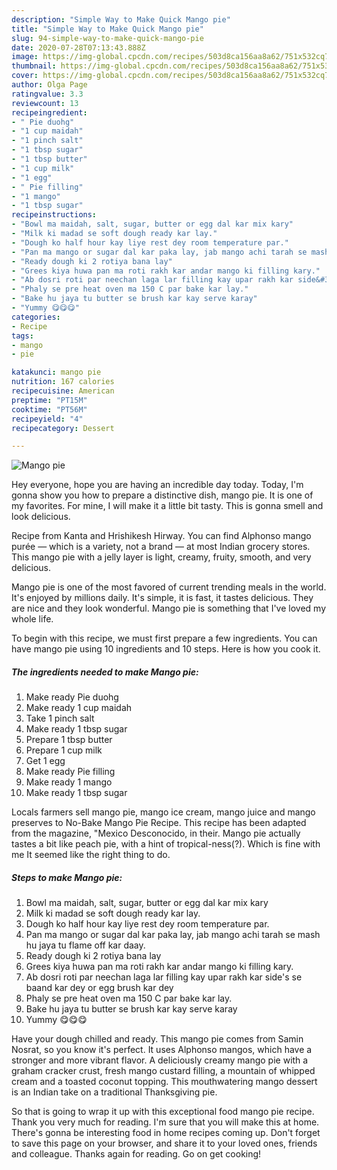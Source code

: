 ```yaml
---
description: "Simple Way to Make Quick Mango pie"
title: "Simple Way to Make Quick Mango pie"
slug: 94-simple-way-to-make-quick-mango-pie
date: 2020-07-28T07:13:43.888Z
image: https://img-global.cpcdn.com/recipes/503d8ca156aa8a62/751x532cq70/mango-pie-recipe-main-photo.jpg
thumbnail: https://img-global.cpcdn.com/recipes/503d8ca156aa8a62/751x532cq70/mango-pie-recipe-main-photo.jpg
cover: https://img-global.cpcdn.com/recipes/503d8ca156aa8a62/751x532cq70/mango-pie-recipe-main-photo.jpg
author: Olga Page
ratingvalue: 3.3
reviewcount: 13
recipeingredient:
- " Pie duohg"
- "1 cup maidah"
- "1 pinch salt"
- "1 tbsp sugar"
- "1 tbsp butter"
- "1 cup milk"
- "1 egg"
- " Pie filling"
- "1 mango"
- "1 tbsp sugar"
recipeinstructions:
- "Bowl ma maidah, salt, sugar, butter or egg dal kar mix kary"
- "Milk ki madad se soft dough ready kar lay."
- "Dough ko half hour kay liye rest dey room temperature par."
- "Pan ma mango or sugar dal kar paka lay, jab mango achi tarah se mash hu jaya tu flame off kar daay."
- "Ready dough ki 2 rotiya bana lay"
- "Grees kiya huwa pan ma roti rakh kar andar mango ki filling kary."
- "Ab dosri roti par neechan laga lar filling kay upar rakh kar side&#39;s se baand kar dey or egg brush kar dey"
- "Phaly se pre heat oven ma 150 C par bake kar lay."
- "Bake hu jaya tu butter se brush kar kay serve karay"
- "Yummy 😋😋😋"
categories:
- Recipe
tags:
- mango
- pie

katakunci: mango pie 
nutrition: 167 calories
recipecuisine: American
preptime: "PT15M"
cooktime: "PT56M"
recipeyield: "4"
recipecategory: Dessert

---
```



![Mango pie](https://img-global.cpcdn.com/recipes/503d8ca156aa8a62/751x532cq70/mango-pie-recipe-main-photo.jpg)

Hey everyone, hope you are having an incredible day today. Today, I'm gonna show you how to prepare a distinctive dish, mango pie. It is one of my favorites. For mine, I will make it a little bit tasty. This is gonna smell and look delicious.

Recipe from Kanta and Hrishikesh Hirway. You can find Alphonso mango purée — which is a variety, not a brand — at most Indian grocery stores. This mango pie with a jelly layer is light, creamy, fruity, smooth, and very delicious.

Mango pie is one of the most favored of current trending meals in the world. It's enjoyed by millions daily. It's simple, it is fast, it tastes delicious. They are nice and they look wonderful. Mango pie is something that I've loved my whole life.


To begin with this recipe, we must first prepare a few ingredients. You can have mango pie using 10 ingredients and 10 steps. Here is how you cook it.

<!--inarticleads1-->

##### The ingredients needed to make Mango pie:

1. Make ready  Pie duohg
1. Make ready 1 cup maidah
1. Take 1 pinch salt
1. Make ready 1 tbsp sugar
1. Prepare 1 tbsp butter
1. Prepare 1 cup milk
1. Get 1 egg
1. Make ready  Pie filling
1. Make ready 1 mango
1. Make ready 1 tbsp sugar


Locals farmers sell mango pie, mango ice cream, mango juice and mango preserves to No-Bake Mango Pie Recipe. This recipe has been adapted from the magazine, &#34;Mexico Desconocido, in their. Mango pie actually tastes a bit like peach pie, with a hint of tropical-ness(?). Which is fine with me It seemed like the right thing to do. 

<!--inarticleads2-->

##### Steps to make Mango pie:

1. Bowl ma maidah, salt, sugar, butter or egg dal kar mix kary
1. Milk ki madad se soft dough ready kar lay.
1. Dough ko half hour kay liye rest dey room temperature par.
1. Pan ma mango or sugar dal kar paka lay, jab mango achi tarah se mash hu jaya tu flame off kar daay.
1. Ready dough ki 2 rotiya bana lay
1. Grees kiya huwa pan ma roti rakh kar andar mango ki filling kary.
1. Ab dosri roti par neechan laga lar filling kay upar rakh kar side&#39;s se baand kar dey or egg brush kar dey
1. Phaly se pre heat oven ma 150 C par bake kar lay.
1. Bake hu jaya tu butter se brush kar kay serve karay
1. Yummy 😋😋😋


Have your dough chilled and ready. This mango pie comes from Samin Nosrat, so you know it&#39;s perfect. It uses Alphonso mangos, which have a stronger and more vibrant flavor. A deliciously creamy mango pie with a graham cracker crust, fresh mango custard filling, a mountain of whipped cream and a toasted coconut topping. This mouthwatering mango dessert is an Indian take on a traditional Thanksgiving pie. 

So that is going to wrap it up with this exceptional food mango pie recipe. Thank you very much for reading. I'm sure that you will make this at home. There's gonna be interesting food in home recipes coming up. Don't forget to save this page on your browser, and share it to your loved ones, friends and colleague. Thanks again for reading. Go on get cooking!
